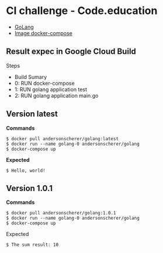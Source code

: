 # CI challenge - Code.education

- [GoLang](https://hub.docker.com/repository/docker/andersonscherer/golang)
- [Image docker-compose](https://github.com/anderson-scherer/docker-compose)

## Result expec in Google Cloud Build

Steps
- Build Sumary
- 0: RUN docker-compose
- 1: RUN golang application test
- 2: RUN golang application main.go


## Version latest

**Commands**
```
$ docker pull andersonscherer/golang:latest
$ docker run --name golang-0 andersonscherer/golang
$ docker-compose up
```

**Expected**

```
$ Hello, world!

```

## Version 1.0.1

**Commands**
```
$ docker pull andersonscherer/golang:1.0.1
$ docker run --name golang-0 andersonscherer/golang
$ docker-compose up
```

Expected

```
$ The sum result: 10



